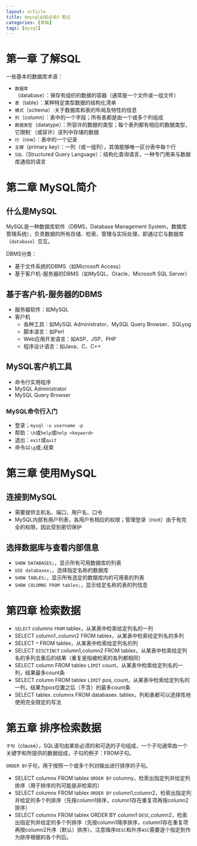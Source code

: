 ```yaml
---
layout: article
title: 《mysql必知必会》笔记
categories: [草稿]
tags: [mysql]
---
```


# 第一章 了解SQL

一些基本的数据库术语：

- `数据库`（database）：保存有组织的数据的容器（通常是一个文件或一组文件）
- `表`（table）：某种特定类型数据的结构化清单
- `模式`（schema）:关于数据库和表的布局及特性的信息
- `列`（column）：表中的一个字段；所有表都是由一个或多个列组成
- `数据类型`（datatype）：所容许的数据的类型；每个表列都有相应的数据类型，它限制`（或容许）该列中存储的数据
- `行`（row）：表中的一个记录
- `主键`（primary key）：一列（或一组列），其值能够唯一区分表中每个行
- `SQL`（Structured Query Language）：结构化查询语言，一种专门用来与数据库通信的语言

# 第二章 MySQL简介

## 什么是MySQL

MySQL是一种数据库软件（DBMS，Database Management System，数据库管理系统），负责数据的所有存储、检索、管理与实际处理，即通过它与数据库（`database`）交互。

DBMS分类：

- 基于文件系统的DBMS（如Microsoft Access）
- 基于客户机-服务器的DBMS（如MySQL、Oracle、Microsoft SQL Server）

## 基于客户机-服务器的DBMS

- 服务器软件：如MySQL
- 客户机
    * 各种工具：如MySQL Administrator、MySQL Query Browser、SQLyog
    * 脚本语言：如Perl
    * Web应用开发语言：如ASP、JSP、PHP
    * 程序设计语言：如Java、C、C++

## MySQL客户机工具

- 命令行实用程序
- MySQL Administrator
- MySQL Query Browser

### MySQL命令行入门

- 登录；`mysql -u username -p`
- 帮助：`\h`或`help`或`help <keyword>`
- 退出：`exit`或`quit`
- 命令以`\g`或`;`结束

# 第三章 使用MySQL

## 连接到MySQL

- 需要提供主机名、端口、用户名、口令
- MySQL内部有用户列表，各用户有相应的权限；管理登录（root）由于有完全的权限，因此受到密切保护

## 选择数据库与查看内部信息

- `SHOW DATABASES;`，显示所有可用数据库的列表
- `USE databasex;`，选择指定名称的数据库
- `SHOW TABLES;`，显示所有选定的数据库内的可用表的列表
- `SHOW COLUMNS FROM tablex;`，显示给定名称的表的列信息

# 第四章 检索数据

- `SELECT` columnx `FROM` tablex，从某表中检索给定列名的一列
- SELECT column1`,`column2 FROM tablex，从某表中检索给定列名的多列
- SELECT `*` FROM tablex，从某表中检索给定列名的列
- SELECT `DISCTINCT` column1,column2 FROM tablex，从某表中检索给定列名的多列去重后的结果（重复是指被检索的各列都相同）
- SELECT column FROM tablex `LIMIT` count，从某表中检索给定列名的一列，结果最多count条
- SELECT column FROM tablex `LIMIT` pos, count，从某表中检索给定列名的一列，结果为pos位置之后（不含）的最多count条
- SELECT tablex`.`columnx FROM databasex`.`tablex，列和表都可以选择性地使用完全限定的写法

# 第五章 排序检索数据

`子句`（clause），SQL语句由某些必须的和可选的子句组成，一个子句通常由一个关键字和所提供的数据组成，子句的例子：FROM子句。

`ORDER BY`子句，用于按照一个或多个列对输出进行排序的子句。

- SELECT columnx FROM tablex `ORDER BY` columny，检索出指定列并给定列排序（用于排序的列可能是非检索的）
- SELECT columnx FROM tablex `ORDER BY` column1,column2，检索出指定列并给定的多个列排序（先按column1排序，column1存在重复项再按column2排序）
- SELECT columnx FROM tablex ORDER BY column1 `DESC`,column2，检索出指定列并给定的多个列排序（先按column1降序排序，column1存在重复项再按column2升序（默认）排序）。注意降序`DESC`和升序`ASC`需要逐个指定到作为排序根据的各个列后。


